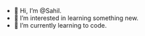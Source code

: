 - 👋 Hi, I’m @Sahil.
- 👀 I’m interested in learning something new.
- 🌱 I’m currently learning to code.
